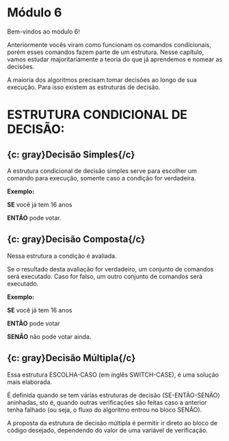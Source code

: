 # Módulo 6 

Bem-vindos ao módulo 6!  

 Anteriormente vocês viram como funcionam os comandos condicionais, porém esses comandos fazem parte de um estrutura. Nesse capítulo, vamos estudar majoritariamente a teoria do que já aprendemos e nomear as decisões.  

 A maioria dos algoritmos precisam tomar decisões ao longo de sua execução. Para isso existem as estruturas de decisão.  



# ESTRUTURA CONDICIONAL DE DECISÃO: 



## {c: gray}**Decisão Simples**{/c}



A estrutura condicional de decisão simples serve para escolher um comando para execução, somente caso a condição for verdadeira.  

 **Exemplo:**  

**SE** você já tem 16 anos 

**ENTÃO** pode votar.  



## {c: gray}**Decisão Composta**{/c}



Nessa estrutura a condição é avaliada.  

Se o resultado desta avaliação for verdadeiro, um conjunto de comandos será executado. Caso for falso, um outro conjunto de comandos será executado.  

**Exemplo:**  

**SE** você já tem 16 anos 

**ENTÃO** pode votar

**SENÃO** não pode votar ainda.  



## {c: gray}**Decisão Múltipla**{/c}



Essa estrutura ESCOLHA-CASO (em inglês SWITCH-CASE), é uma solução mais elaborada.  

É definida quando se tem várias estruturas de decisão (SE-ENTÃO-SENÃO) aninhadas, sto é, quando outras verificações são feitas caso a anterior tenha falhado (ou seja, o fluxo do algoritmo entrou no bloco SENÃO). 

A proposta da estrutura de decisão múltipla é permitir ir direto ao bloco de código desejado, dependendo do valor de uma variável de verificação. 

 





